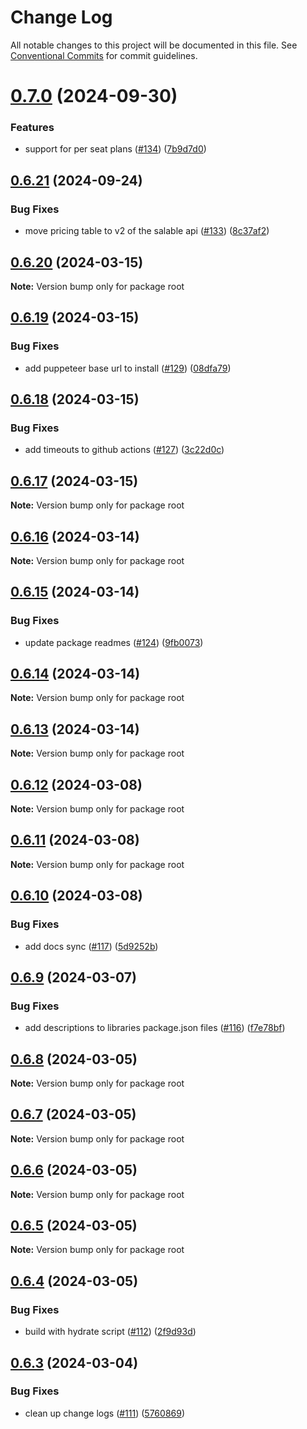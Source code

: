 # Change Log

All notable changes to this project will be documented in this file.
See [Conventional Commits](https://conventionalcommits.org) for commit guidelines.

# [0.7.0](https://github.com/Salable/Salable-Web-Components/compare/v0.6.21...v0.7.0) (2024-09-30)


### Features

* support for per seat plans ([#134](https://github.com/Salable/Salable-Web-Components/issues/134)) ([7b9d7d0](https://github.com/Salable/Salable-Web-Components/commit/7b9d7d0381c002405f132b8e877eaae2bf478382))





## [0.6.21](https://github.com/Salable/Salable-Web-Components/compare/v0.6.20...v0.6.21) (2024-09-24)


### Bug Fixes

* move pricing table to v2 of the salable api ([#133](https://github.com/Salable/Salable-Web-Components/issues/133)) ([8c37af2](https://github.com/Salable/Salable-Web-Components/commit/8c37af2329ea7cae7a43b4cfedaa09e9dfdb7751))





## [0.6.20](https://github.com/Salable/Salable-Web-Components/compare/v0.6.19...v0.6.20) (2024-03-15)

**Note:** Version bump only for package root





## [0.6.19](https://github.com/Salable/Salable-Web-Components/compare/v0.6.18...v0.6.19) (2024-03-15)


### Bug Fixes

* add puppeteer base url to install ([#129](https://github.com/Salable/Salable-Web-Components/issues/129)) ([08dfa79](https://github.com/Salable/Salable-Web-Components/commit/08dfa795571ca114035fb89bf8362f41a9d303a9))





## [0.6.18](https://github.com/Salable/Salable-Web-Components/compare/v0.6.17...v0.6.18) (2024-03-15)


### Bug Fixes

* add timeouts to github actions ([#127](https://github.com/Salable/Salable-Web-Components/issues/127)) ([3c22d0c](https://github.com/Salable/Salable-Web-Components/commit/3c22d0c4cc38bd9b97a5b486c3fd6d02ad5f5689))





## [0.6.17](https://github.com/Salable/Salable-Web-Components/compare/v0.6.16...v0.6.17) (2024-03-15)

**Note:** Version bump only for package root





## [0.6.16](https://github.com/Salable/Salable-Web-Components/compare/v0.6.15...v0.6.16) (2024-03-14)

**Note:** Version bump only for package root





## [0.6.15](https://github.com/Salable/Salable-Web-Components/compare/v0.6.14...v0.6.15) (2024-03-14)


### Bug Fixes

* update package readmes ([#124](https://github.com/Salable/Salable-Web-Components/issues/124)) ([9fb0073](https://github.com/Salable/Salable-Web-Components/commit/9fb007365755bb0762a89a7a2f688c2db81fa778))





## [0.6.14](https://github.com/Salable/Salable-Web-Components/compare/v0.6.13...v0.6.14) (2024-03-14)

**Note:** Version bump only for package root





## [0.6.13](https://github.com/Salable/Salable-Web-Components/compare/v0.6.12...v0.6.13) (2024-03-14)

**Note:** Version bump only for package root





## [0.6.12](https://github.com/Salable/Salable-Web-Components/compare/v0.6.11...v0.6.12) (2024-03-08)

**Note:** Version bump only for package root





## [0.6.11](https://github.com/Salable/Salable-Web-Components/compare/v0.6.10...v0.6.11) (2024-03-08)

**Note:** Version bump only for package root





## [0.6.10](https://github.com/Salable/Salable-Web-Components/compare/v0.6.9...v0.6.10) (2024-03-08)


### Bug Fixes

* add docs sync ([#117](https://github.com/Salable/Salable-Web-Components/issues/117)) ([5d9252b](https://github.com/Salable/Salable-Web-Components/commit/5d9252bb85ea0f2866c7248140098f333b5568fd))





## [0.6.9](https://github.com/Salable/Salable-Web-Components/compare/v0.6.8...v0.6.9) (2024-03-07)


### Bug Fixes

* add descriptions to libraries package.json files ([#116](https://github.com/Salable/Salable-Web-Components/issues/116)) ([f7e78bf](https://github.com/Salable/Salable-Web-Components/commit/f7e78bf6932996fc56905e0a372ed1cb41561243))





## [0.6.8](https://github.com/Salable/Salable-Web-Components/compare/v0.6.7...v0.6.8) (2024-03-05)

**Note:** Version bump only for package root





## [0.6.7](https://github.com/Salable/Salable-Web-Components/compare/v0.6.6...v0.6.7) (2024-03-05)

**Note:** Version bump only for package root





## [0.6.6](https://github.com/Salable/Salable-Web-Components/compare/v0.6.5...v0.6.6) (2024-03-05)

**Note:** Version bump only for package root





## [0.6.5](https://github.com/Salable/Salable-Web-Components/compare/v0.6.4...v0.6.5) (2024-03-05)

**Note:** Version bump only for package root





## [0.6.4](https://github.com/Salable/Salable-Web-Components/compare/v0.6.3...v0.6.4) (2024-03-05)


### Bug Fixes

* build with hydrate script ([#112](https://github.com/Salable/Salable-Web-Components/issues/112)) ([2f9d93d](https://github.com/Salable/Salable-Web-Components/commit/2f9d93d2609904cd201ce266acd152d5a13aac4d))





## [0.6.3](https://github.com/Salable/Salable-Web-Components/compare/v0.6.2...v0.6.3) (2024-03-04)


### Bug Fixes

* clean up change logs ([#111](https://github.com/Salable/Salable-Web-Components/issues/111)) ([5760869](https://github.com/Salable/Salable-Web-Components/commit/5760869cb6d2e5879a3b346dd8e5b5329d797ff6))
